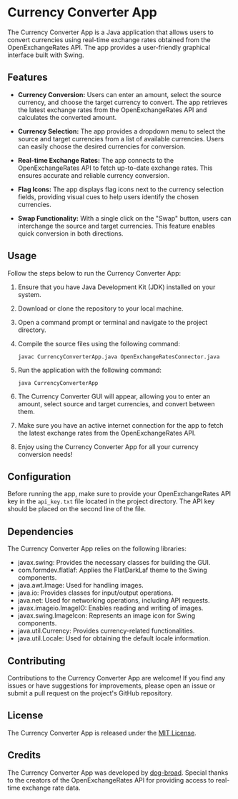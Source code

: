 # Currency Converter App

The Currency Converter App is a Java application that allows users to convert currencies using real-time exchange rates obtained from the OpenExchangeRates API. The app provides a user-friendly graphical interface built with Swing.

## Features

- **Currency Conversion:** Users can enter an amount, select the source currency, and choose the target currency to convert. The app retrieves the latest exchange rates from the OpenExchangeRates API and calculates the converted amount.

- **Currency Selection:** The app provides a dropdown menu to select the source and target currencies from a list of available currencies. Users can easily choose the desired currencies for conversion.

- **Real-time Exchange Rates:** The app connects to the OpenExchangeRates API to fetch up-to-date exchange rates. This ensures accurate and reliable currency conversion.

- **Flag Icons:** The app displays flag icons next to the currency selection fields, providing visual cues to help users identify the chosen currencies.

- **Swap Functionality:** With a single click on the "Swap" button, users can interchange the source and target currencies. This feature enables quick conversion in both directions.

## Usage

Follow the steps below to run the Currency Converter App:

1. Ensure that you have Java Development Kit (JDK) installed on your system.

2. Download or clone the repository to your local machine.

3. Open a command prompt or terminal and navigate to the project directory.

4. Compile the source files using the following command:

   ```
   javac CurrencyConverterApp.java OpenExchangeRatesConnector.java
   ```

5. Run the application with the following command:

   ```
   java CurrencyConverterApp
   ```

6. The Currency Converter GUI will appear, allowing you to enter an amount, select source and target currencies, and convert between them.

7. Make sure you have an active internet connection for the app to fetch the latest exchange rates from the OpenExchangeRates API.

8. Enjoy using the Currency Converter App for all your currency conversion needs!

## Configuration

Before running the app, make sure to provide your OpenExchangeRates API key in the `api_key.txt` file located in the project directory. The API key should be placed on the second line of the file.

## Dependencies

The Currency Converter App relies on the following libraries:

- javax.swing: Provides the necessary classes for building the GUI.
- com.formdev.flatlaf: Applies the FlatDarkLaf theme to the Swing components.
- java.awt.Image: Used for handling images.
- java.io: Provides classes for input/output operations.
- java.net: Used for networking operations, including API requests.
- javax.imageio.ImageIO: Enables reading and writing of images.
- javax.swing.ImageIcon: Represents an image icon for Swing components.
- java.util.Currency: Provides currency-related functionalities.
- java.util.Locale: Used for obtaining the default locale information.

## Contributing

Contributions to the Currency Converter App are welcome! If you find any issues or have suggestions for improvements, please open an issue or submit a pull request on the project's GitHub repository.

## License

The Currency Converter App is released under the [MIT License](LICENSE).

## Credits

The Currency Converter App was developed by [dog-broad](https://github.com/dog-broad). Special thanks to the creators of the OpenExchangeRates API for providing access to real-time exchange rate data.

